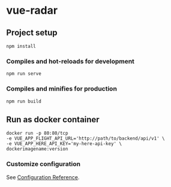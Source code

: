 # vue-radar

## Project setup
```
npm install
```

### Compiles and hot-reloads for development
```
npm run serve
```

### Compiles and minifies for production
```
npm run build
```
## Run as docker container
```
docker run -p 80:80/tcp 
-e VUE_APP_FLIGHT_API_URL='http://path/to/backend/api/v1' \
-e VUE_APP_HERE_API_KEY='my-here-api-key' \
dockerimagename:version
```

### Customize configuration
See [Configuration Reference](https://cli.vuejs.org/config/).
